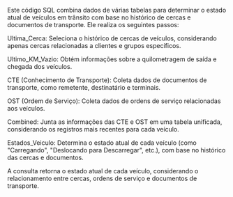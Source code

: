 Este código SQL combina dados de várias tabelas para determinar o estado atual de veículos em trânsito com base no histórico de cercas e documentos de transporte. Ele realiza os seguintes passos:

Ultima_Cerca: Seleciona o histórico de cercas de veículos, considerando apenas cercas relacionadas a clientes e grupos específicos.

Ultimo_KM_Vazio: Obtém informações sobre a quilometragem de saída e chegada dos veículos.

CTE (Conhecimento de Transporte): Coleta dados de documentos de transporte, como remetente, destinatário e terminais.

OST (Ordem de Serviço): Coleta dados de ordens de serviço relacionadas aos veículos.

Combined: Junta as informações das CTE e OST em uma tabela unificada, considerando os registros mais recentes para cada veículo.

Estados_Veiculo: Determina o estado atual de cada veículo (como "Carregando", "Deslocando para Descarregar", etc.), com base no histórico das cercas e documentos.

A consulta retorna o estado atual de cada veículo, considerando o relacionamento entre cercas, ordens de serviço e documentos de transporte.
